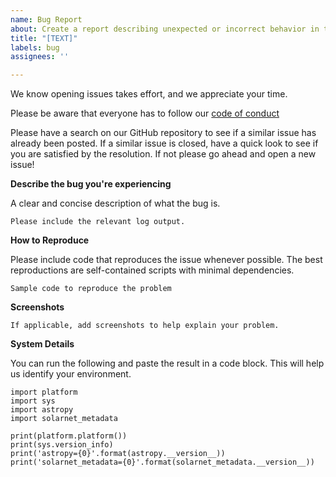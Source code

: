 ```yaml
---
name: Bug Report
about: Create a report describing unexpected or incorrect behavior in the `solarnet_metadata` package.
title: "[TEXT]"
labels: bug
assignees: ''

---
```


We know opening issues takes effort, and we appreciate your time.

Please be aware that everyone has to follow our [code of conduct](https://github.com/IHDE-Alliance/solarnet_metadata?tab=coc-ov-file)

Please have a search on our GitHub repository to see if a similar issue has already been posted.
If a similar issue is closed, have a quick look to see if you are satisfied by the resolution.
If not please go ahead and open a new issue!

**Describe the bug you're experiencing**

A clear and concise description of what the bug is.

```
Please include the relevant log output.
```

**How to Reproduce**

Please include code that reproduces the issue whenever possible. The best reproductions are self-contained scripts with minimal dependencies.

```
Sample code to reproduce the problem
```

**Screenshots**

```
If applicable, add screenshots to help explain your problem.
```

**System Details**

You can run the following and paste the result in a code block. 
This will help us identify your environment.

```
import platform
import sys
import astropy
import solarnet_metadata

print(platform.platform())
print(sys.version_info)
print('astropy={0}'.format(astropy.__version__))
print('solarnet_metadata={0}'.format(solarnet_metadata.__version__))
```
